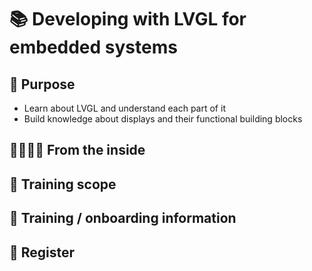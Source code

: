 
# 📚 Developing with LVGL for embedded systems

##  🎯 Purpose

 *  Learn about LVGL and understand each part of it
 *  Build knowledge about displays and their functional building blocks

## 📂👨🏻‍🔧 From the inside

## 📖 Training scope

## 📌 Training / onboarding information

## 📝 Register
